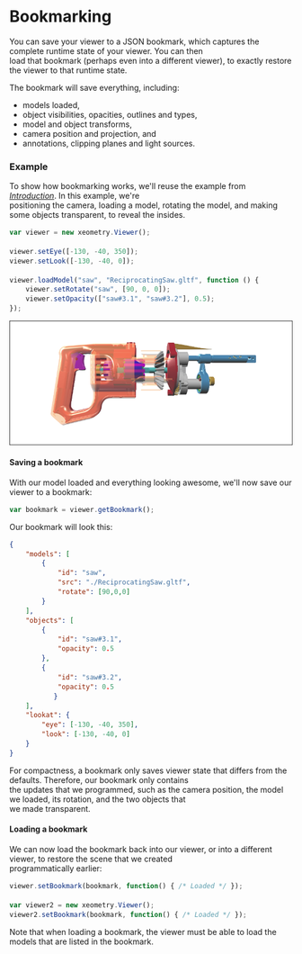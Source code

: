 # Bookmarking

You can save your viewer to a JSON bookmark, which captures the complete runtime state of your viewer. You can then  
load that bookmark \(perhaps even into a different viewer\), to exactly restore the viewer to that runtime state.

The bookmark will save everything, including:

* models loaded,
* object visibilities, opacities, outlines and types,
* model and object transforms,
* camera position and projection, and
* annotations, clipping planes and light sources.

### Example

To show how bookmarking works, we'll reuse the example from [_Introduction_](README.md). In this example, we're  
positioning the camera, loading a model, rotating the model, and making some objects transparent, to reveal the insides.

```javascript
var viewer = new xeometry.Viewer();

viewer.setEye([-130, -40, 350]);
viewer.setLook([-130, -40, 0]);

viewer.loadModel("saw", "ReciprocatingSaw.gltf", function () {
    viewer.setRotate("saw", [90, 0, 0]);
    viewer.setOpacity(["saw#3.1", "saw#3.2"], 0.5);
});
```

[![](assets/transparency.png)](http://xeolabs.com/xeometry/examples/#guidebook_transparency)

#### Saving a bookmark

With our model loaded and everything looking awesome, we'll now save our viewer to a bookmark:

```javascript
var bookmark = viewer.getBookmark();
```

Our bookmark will look this:

```JSON
{
    "models": [
        {
            "id": "saw",
            "src": "./ReciprocatingSaw.gltf",
            "rotate": [90,0,0]
        }
    ],
    "objects": [
        {
            "id": "saw#3.1",
            "opacity": 0.5
        },
        {
            "id": "saw#3.2",
            "opacity": 0.5
           }
    ],
    "lookat": {
        "eye": [-130, -40, 350],
        "look": [-130, -40, 0]
    }
}
```

For compactness, a bookmark only saves viewer state that differs from the defaults. Therefore, our bookmark only contains  
the updates that we programmed, such as the camera position, the model we loaded, its rotation, and the two objects that  
we made transparent.

#### Loading a bookmark

We can now load the bookmark back into our viewer, or into a different viewer, to restore the scene that we created  
programmatically earlier:

```javascript
viewer.setBookmark(bookmark, function() { /* Loaded */ });

var viewer2 = new xeometry.Viewer();
viewer2.setBookmark(bookmark, function() { /* Loaded */ });
```

Note that when loading a bookmark, the viewer must be able to load the models that are listed in the bookmark.

